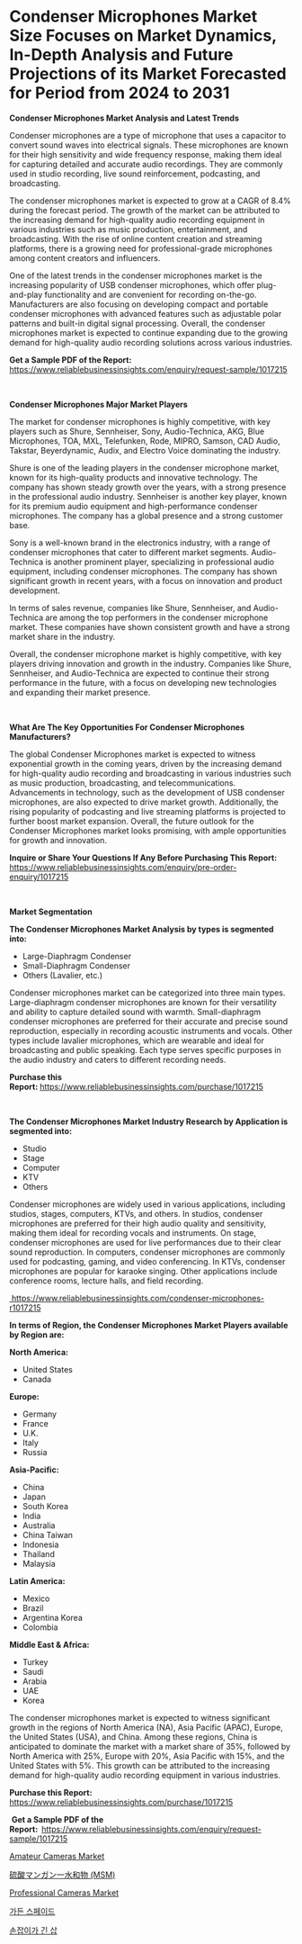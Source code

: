 <p><h1>Condenser Microphones Market Size Focuses on Market Dynamics, In-Depth Analysis and Future Projections of its Market Forecasted for Period from 2024 to 2031</h1></p><p><strong>Condenser Microphones Market Analysis and Latest Trends</strong></p>
<p><p>Condenser microphones are a type of microphone that uses a capacitor to convert sound waves into electrical signals. These microphones are known for their high sensitivity and wide frequency response, making them ideal for capturing detailed and accurate audio recordings. They are commonly used in studio recording, live sound reinforcement, podcasting, and broadcasting.</p><p>The condenser microphones market is expected to grow at a CAGR of 8.4% during the forecast period. The growth of the market can be attributed to the increasing demand for high-quality audio recording equipment in various industries such as music production, entertainment, and broadcasting. With the rise of online content creation and streaming platforms, there is a growing need for professional-grade microphones among content creators and influencers.</p><p>One of the latest trends in the condenser microphones market is the increasing popularity of USB condenser microphones, which offer plug-and-play functionality and are convenient for recording on-the-go. Manufacturers are also focusing on developing compact and portable condenser microphones with advanced features such as adjustable polar patterns and built-in digital signal processing. Overall, the condenser microphones market is expected to continue expanding due to the growing demand for high-quality audio recording solutions across various industries.</p></p>
<p><strong>Get a Sample PDF of the Report:&nbsp;</strong> <a href="https://www.reliablebusinessinsights.com/enquiry/request-sample/1017215">https://www.reliablebusinessinsights.com/enquiry/request-sample/1017215</a></p>
<p>&nbsp;</p>
<p><strong>Condenser Microphones Major Market Players</strong></p>
<p><p>The market for condenser microphones is highly competitive, with key players such as Shure, Sennheiser, Sony, Audio-Technica, AKG, Blue Microphones, TOA, MXL, Telefunken, Rode, MIPRO, Samson, CAD Audio, Takstar, Beyerdynamic, Audix, and Electro Voice dominating the industry.</p><p>Shure is one of the leading players in the condenser microphone market, known for its high-quality products and innovative technology. The company has shown steady growth over the years, with a strong presence in the professional audio industry. Sennheiser is another key player, known for its premium audio equipment and high-performance condenser microphones. The company has a global presence and a strong customer base.</p><p>Sony is a well-known brand in the electronics industry, with a range of condenser microphones that cater to different market segments. Audio-Technica is another prominent player, specializing in professional audio equipment, including condenser microphones. The company has shown significant growth in recent years, with a focus on innovation and product development.</p><p>In terms of sales revenue, companies like Shure, Sennheiser, and Audio-Technica are among the top performers in the condenser microphone market. These companies have shown consistent growth and have a strong market share in the industry.</p><p>Overall, the condenser microphone market is highly competitive, with key players driving innovation and growth in the industry. Companies like Shure, Sennheiser, and Audio-Technica are expected to continue their strong performance in the future, with a focus on developing new technologies and expanding their market presence.</p></p>
<p>&nbsp;</p>
<p><strong>What Are The Key Opportunities For Condenser Microphones Manufacturers?</strong></p>
<p><p>The global Condenser Microphones market is expected to witness exponential growth in the coming years, driven by the increasing demand for high-quality audio recording and broadcasting in various industries such as music production, broadcasting, and telecommunications. Advancements in technology, such as the development of USB condenser microphones, are also expected to drive market growth. Additionally, the rising popularity of podcasting and live streaming platforms is projected to further boost market expansion. Overall, the future outlook for the Condenser Microphones market looks promising, with ample opportunities for growth and innovation.</p></p>
<p><strong>Inquire or Share Your Questions If Any Before Purchasing This Report:</strong> <a href="https://www.reliablebusinessinsights.com/enquiry/pre-order-enquiry/1017215">https://www.reliablebusinessinsights.com/enquiry/pre-order-enquiry/1017215</a></p>
<p>&nbsp;</p>
<p><strong>Market Segmentation</strong></p>
<p><strong>The Condenser Microphones Market Analysis by types is segmented into:</strong></p>
<p><ul><li>Large-Diaphragm Condenser</li><li>Small-Diaphragm Condenser</li><li>Others (Lavalier, etc.)</li></ul></p>
<p><p>Condenser microphones market can be categorized into three main types. Large-diaphragm condenser microphones are known for their versatility and ability to capture detailed sound with warmth. Small-diaphragm condenser microphones are preferred for their accurate and precise sound reproduction, especially in recording acoustic instruments and vocals. Other types include lavalier microphones, which are wearable and ideal for broadcasting and public speaking. Each type serves specific purposes in the audio industry and caters to different recording needs.</p></p>
<p><strong>Purchase this Report:&nbsp;</strong><a href="https://www.reliablebusinessinsights.com/purchase/1017215">https://www.reliablebusinessinsights.com/purchase/1017215</a></p>
<p>&nbsp;</p>
<p><strong>The Condenser Microphones Market Industry Research by Application is segmented into:</strong></p>
<p><ul><li>Studio</li><li>Stage</li><li>Computer</li><li>KTV</li><li>Others</li></ul></p>
<p><p>Condenser microphones are widely used in various applications, including studios, stages, computers, KTVs, and others. In studios, condenser microphones are preferred for their high audio quality and sensitivity, making them ideal for recording vocals and instruments. On stage, condenser microphones are used for live performances due to their clear sound reproduction. In computers, condenser microphones are commonly used for podcasting, gaming, and video conferencing. In KTVs, condenser microphones are popular for karaoke singing. Other applications include conference rooms, lecture halls, and field recording.</p></p>
<p><a href="https://www.reliablebusinessinsights.com/condenser-microphones-r1017215">&nbsp;https://www.reliablebusinessinsights.com/condenser-microphones-r1017215</a></p>
<p><strong>In terms of Region, the Condenser Microphones Market Players available by Region are:</strong></p>
<p>
    <p> <strong> North America: </strong>
        <ul>
            <li>United States</li>
            <li>Canada</li>
        </ul>
        </p> 
    <p> <strong> Europe: </strong>
        <ul>
            <li>Germany</li>
            <li>France</li>
            <li>U.K.</li>
            <li>Italy</li>
            <li>Russia</li>
        </ul>
        </p> 
    <p> <strong> Asia-Pacific: </strong>
        <ul>
            <li>China</li>
            <li>Japan</li>
            <li>South Korea</li>
            <li>India</li>
            <li>Australia</li>
            <li>China Taiwan</li>
            <li>Indonesia</li>
            <li>Thailand</li>
            <li>Malaysia</li>
        </ul>
        </p> 
    <p> <strong> Latin America: </strong>
        <ul>
            <li>Mexico</li>
            <li>Brazil</li>
            <li>Argentina Korea</li>
            <li>Colombia</li>
        </ul>
        </p> 
    <p> <strong> Middle East & Africa: </strong>
        <ul>
            <li>Turkey</li>
            <li>Saudi</li>
            <li>Arabia</li>
            <li>UAE</li>
            <li>Korea</li>
        </ul>
    </p>
    </p>
<p><p>The condenser microphones market is expected to witness significant growth in the regions of North America (NA), Asia Pacific (APAC), Europe, the United States (USA), and China. Among these regions, China is anticipated to dominate the market with a market share of 35%, followed by North America with 25%, Europe with 20%, Asia Pacific with 15%, and the United States with 5%. This growth can be attributed to the increasing demand for high-quality audio recording equipment in various industries.</p></p>
<p><strong>Purchase this Report: </strong><a href="https://www.reliablebusinessinsights.com/purchase/1017215">https://www.reliablebusinessinsights.com/purchase/1017215</a></p>
<p>&nbsp;<strong>Get a Sample PDF of the Report:&nbsp;&nbsp;</strong><a href="https://www.reliablebusinessinsights.com/enquiry/request-sample/1017215">https://www.reliablebusinessinsights.com/enquiry/request-sample/1017215</a></p>
<p><strong></strong></p>
<p><p><a href="https://github.com/FassouRP/Market-Research-Report-List-5/blob/main/amateur-cameras-market.md">Amateur Cameras Market</a></p><p><a href="https://github.com/joaejkdzgyljvo6/Market-Research-Report-List-2/blob/main/2232275146220.md">硫酸マンガン一水和物 (MSM)</a></p><p><a href="https://github.com/kaiserrayhan25/Market-Research-Report-List-1/blob/main/professional-cameras-market.md">Professional Cameras Market</a></p><p><a href="https://github.com/novabrown3/Market-Research-Report-List-2/blob/main/8651527154902.md">가든 스페이드</a></p><p><a href="https://github.com/Tristiarton768456/Market-Research-Report-List-2/blob/main/8034660154901.md">손잡이가 긴 삽</a></p></p>